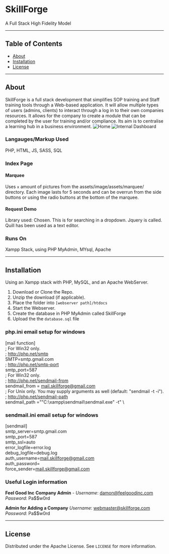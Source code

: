 # SkillForge 
A Full Stack High Fidelity Model
___
## Table of Contents
- [About](#about)
- [Installation](#installation)
- [License](#license)
___
## About
SkillForge is a full stack development that simplifies SOP training and Staff training tools through a Web-based application. It will allow multiple types of users (admins, clients) to interact through a log in to their own companies resources.
It allows for the company to create a module that can be completed by the user for training and/or compliance. Its aim is to centralise a learning hub in a business environment.
![Home](https://andrewdevelops.com/wp-content/uploads/2024/07/Home-1.png)
![Internal Dashboard](https://andrewdevelops.com/wp-content/uploads/2024/07/Admin-1.png)

### Langauges/Markup Used
PHP, HTML, JS, SASS, SQL

### Index Page
#### Marquee
Uses `x` amount of pictures from the assets/image/assets/marquee/ directory. Each image lasts for 5 seconds and can be overrun from the side buttons or using the radio buttons at the bottom of the marquee.

#### Request Demo
Library used: Chosen. This is for searching in a dropdown. Jquery is called.
Quill has been used as a text editor.

### Runs On
Xampp Stack, using PHP MyAdmin, MYsql, Apache
___

## Installation
Using an Xampp stack with PHP, MySQL, and an Apache WebServer.

1. Download or Clone the Repo.
2. Unzip the download (if applicable).
3. Place the folder into `[webserver path]/htdocs`
4. Start the Webserver.
5. Create the database in PHP MyAdmin called SkillForge
6. Upload the the `database.sql` file

### php.ini email setup for windows
[mail function] \
; For Win32 only. \
; http://php.net/smtp \
SMTP=smtp.gmail.com \
; http://php.net/smtp-port \
smtp_port=587 \
; For Win32 only. \
; http://php.net/sendmail-from \
sendmail_from = mail.skillforge@gmail.com \
; For Unix only.  You may supply arguments as well (default: "sendmail -t -i"). \
; http://php.net/sendmail-path \
sendmail_path ="\"C:\xampp\sendmail\sendmail.exe\" -t" \

### sendmail.ini email setup for windows
[sendmail] \
smtp_server=smtp.gmail.com \
smtp_port=587 \
smtp_ssl=auto \
error_logfile=error.log \
debug_logfile=debug.log \
auth_username=mail.skillforge@gmail.com \
auth_password=<create app password by signing into Google account> \
force_sender=mail.skillforge@gmail.com 

### Useful Login information
**Feel Good Inc** 
**Company Admin** - *Username*: damon@feelgoodinc.com
*Password*: Pa$$w0rd 

**Admin for Adding a Company** 
*Username*: webmaster@skillforge.com 
*Password*: Pa$$w0rd
___
## License
Distributed under the Apache License. See `LICENSE` for more information.
